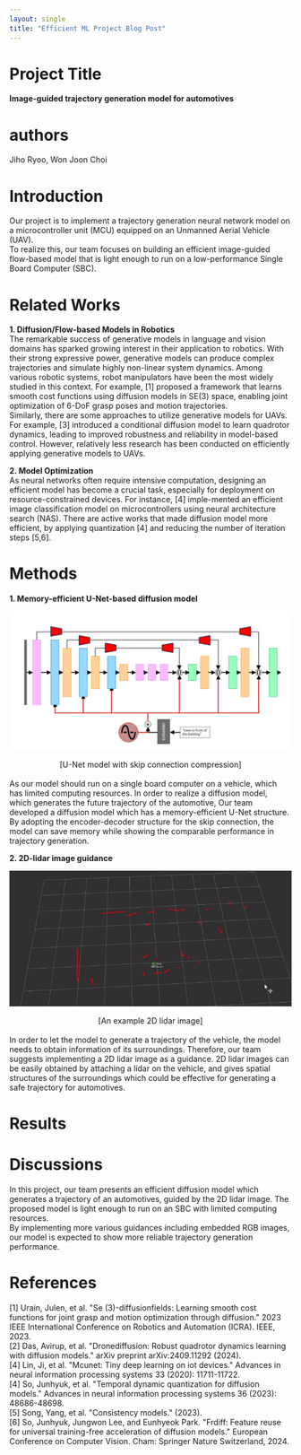 ```yaml
---
layout: single
title: "Efficient ML Project Blog Post"
---
```


Project Title
=============
__Image-guided trajectory generation model for automotives__

authors
=======
Jiho Ryoo, Won Joon Choi

Introduction
============
Our project is to implement a trajectory generation neural network model on a microcontroller unit (MCU) equipped on an Unmanned Aerial Vehicle (UAV).   
To realize this, our team focuses on building an efficient image-guided flow-based model that is light enough to run on a low-performance Single Board Computer (SBC).

Related Works
============
__1. Diffusion/Flow-based Models in Robotics__   
The remarkable success of generative models in language and vision domains has sparked growing interest in their application to robotics. With their strong expressive power, generative models can
produce complex trajectories and simulate highly non-linear system dynamics. Among various robotic systems, robot manipulators have been the most widely studied in this context. For example, [1] proposed a framework that learns smooth cost functions using diffusion models in SE(3) space, enabling joint optimization of 6-DoF grasp poses and motion trajectories.   
Similarly, there are some approaches to utilize generative models for UAVs. For example, [3] introduced a conditional diffusion model to learn quadrotor dynamics, leading to improved robustness and reliability in model-based control. However, relatively less research has been conducted on efficiently applying generative models to UAVs.

__2. Model Optimization__   
As neural networks often require intensive computation, designing an efficient model has become a crucial task, especially for deployment on resource-constrained devices. For instance, [4] imple-mented an efficient image classification model on microcontrollers using neural architecture search (NAS). There are active works that made diffusion model more efficient, by applying quantization [4] and reducing the number of iteration steps [5,6].

Methods
=======
__1. Memory-efficient U-Net-based diffusion model__   
<p align="center">
  <img src="/assets/images/Efficient_ML_figure1.png">
</p>
<center>[U-Net model with skip connection compression]</center>
<br/>
As our model should run on a single board computer on a vehicle, which has limited computing resources. In order to realize a diffusion model, which generates the future trajectory of the automotive, Our team developed a diffusion model which has a memory-efficient U-Net structure. By adopting the encoder-decoder structure for the skip connection, the model can save memory while showing the comparable performance in trajectory generation.

__2. 2D-lidar image guidance__   
<p align="center">
  <img src="/assets/images/Efficient_ML_figure2.png">
</p>
<center>[An example 2D lidar image]</center>
<br/>
In order to let the model to generate a trajectory of the vehicle, the model needs to obtain information of its surroundings. Therefore, our team suggests implementing a 2D lidar image as a guidance. 2D lidar images can be easily obtained by attaching a lidar on the vehicle, and gives spatial structures of the surroundings which could be effective for generating a safe trajectory for automotives.

Results
=======

Discussions
===========
In this project, our team presents an efficient diffusion model which generates a trajectory of an automotives, guided by the 2D lidar image. The proposed model is light enough to run on an SBC with limited computing resources.   
By implementing more various guidances including embedded RGB images, our model is expected to show more reliable trajectory generation performance.

References
==========
[1] Urain, Julen, et al. "Se (3)-diffusionfields: Learning smooth cost functions for joint grasp and motion optimization through diffusion." 2023 IEEE International Conference on Robotics and Automation (ICRA). IEEE, 2023.   
[2] Das, Avirup, et al. "Dronediffusion: Robust quadrotor dynamics learning with diffusion models." arXiv preprint arXiv:2409.11292 (2024).   
[4] Lin, Ji, et al. "Mcunet: Tiny deep learning on iot devices." Advances in neural information processing systems 33 (2020): 11711-11722.   
[4] So, Junhyuk, et al. "Temporal dynamic quantization for diffusion models." Advances in neural information processing systems 36 (2023): 48686-48698.   
[5] Song, Yang, et al. "Consistency models." (2023).   
[6] So, Junhyuk, Jungwon Lee, and Eunhyeok Park. "Frdiff: Feature reuse for universal training-free acceleration of diffusion models." European Conference on Computer Vision. Cham: Springer Nature Switzerland, 2024.   
